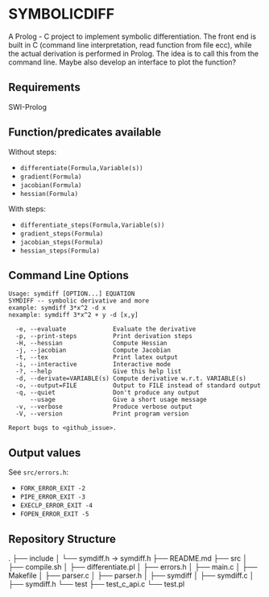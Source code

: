 # SYMBOLICDIFF
A Prolog - C project to implement symbolic differentiation.
The front end is built in C (command line interpretation, read function from file ecc), while the actual derivation is performed in Prolog.
The idea is to call this from the command line.
Maybe also develop an interface to plot the function?

## Requirements
SWI-Prolog
    
## Function/predicates available
Without steps:
- `differentiate(Formula,Variable(s))`
- `gradient(Formula)`
- `jacobian(Formula)`
- `hessian(Formula)`

With steps:
- `differentiate_steps(Formula,Variable(s))`
- `gradient_steps(Formula)`
- `jacobian_steps(Formula)`
- `hessian_steps(Formula)`

## Command Line Options
```
Usage: symdiff [OPTION...] EQUATION
SYMDIFF -- symbolic derivative and more
example: symdiff 3*x^2 -d x
nexample: symdiff 3*x^2 + y -d [x,y]

  -e, --evaluate             Evaluate the derivative
  -p, --print-steps          Print derivation steps
  -H, --hessian              Compute Hessian
  -j, --jacobian             Compute Jacobian
  -t, --tex                  Print latex output
  -i, --interactive          Interactive mode
  -?, --help                 Give this help list
  -d, --derivate=VARIABLE(s) Compute derivative w.r.t. VARIABLE(s)
  -o, --output=FILE          Output to FILE instead of standard output
  -q, --quiet                Don't produce any output
      --usage                Give a short usage message
  -v, --verbose              Produce verbose output
  -V, --version              Print program version

Report bugs to <github_issue>.
```

## Output values
See `src/errors.h`:
- `FORK_ERROR_EXIT -2`
- `PIPE_ERROR_EXIT -3`
- `EXECLP_ERROR_EXIT -4`
- `FOPEN_ERROR_EXIT -5`

## Repository Structure
.
├── include
│   └── symdiff.h -> symdiff.h
├── README.md
├── src
│   ├── compile.sh
│   ├── differentiate.pl
│   ├── errors.h
│   ├── main.c
│   ├── Makefile
│   ├── parser.c
│   ├── parser.h
│   ├── symdiff
│   ├── symdiff.c
│   ├── symdiff.h
└── test
    ├── test_c_api.c
    └── test.pl
